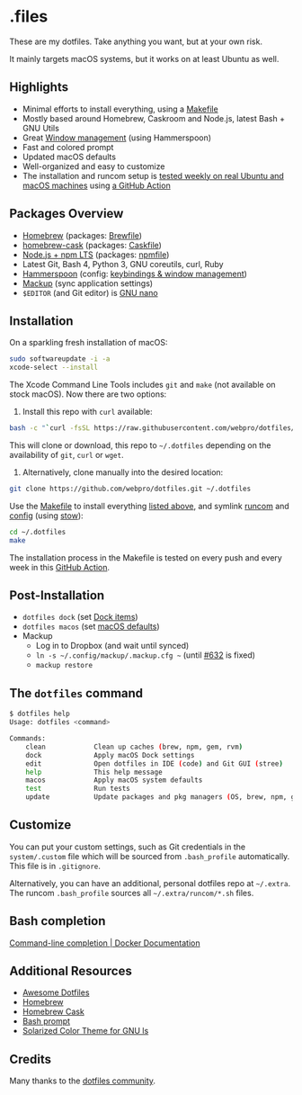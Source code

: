 # .files

These are my dotfiles. Take anything you want, but at your own risk.

It mainly targets macOS systems, but it works on at least Ubuntu as well.

## Highlights

-   Minimal efforts to install everything, using a [Makefile](./Makefile)
-   Mostly based around Homebrew, Caskroom and Node.js, latest Bash + GNU Utils
-   Great [Window management](./config/hammerspoon/README.md) (using Hammerspoon)
-   Fast and colored prompt
-   Updated macOS defaults
-   Well-organized and easy to customize
-   The installation and runcom setup is
    [tested weekly on real Ubuntu and macOS machines](https://github.com/webpro/dotfiles/actions) using
    [a GitHub Action](./.github/workflows/ci.yml)

## Packages Overview

-   [Homebrew](https://brew.sh) (packages: [Brewfile](./install/Brewfile))
-   [homebrew-cask](https://github.com/Homebrew/homebrew-cask) (packages: [Caskfile](./install/Caskfile))
-   [Node.js + npm LTS](https://nodejs.org/en/download/) (packages: [npmfile](./install/npmfile))
-   Latest Git, Bash 4, Python 3, GNU coreutils, curl, Ruby
-   [Hammerspoon](https://www.hammerspoon.org) (config: [keybindings & window management](./config/hammerspoon))
-   [Mackup](https://github.com/lra/mackup) (sync application settings)
-   `$EDITOR` (and Git editor) is [GNU nano](https://www.nano-editor.org)

## Installation

On a sparkling fresh installation of macOS:

```bash
sudo softwareupdate -i -a
xcode-select --install
```

The Xcode Command Line Tools includes `git` and `make` (not available on stock macOS). Now there are two options:

1. Install this repo with `curl` available:

```bash
bash -c "`curl -fsSL https://raw.githubusercontent.com/webpro/dotfiles/master/remote-install.sh`"
```

This will clone or download, this repo to `~/.dotfiles` depending on the availability of `git`, `curl` or `wget`.

1. Alternatively, clone manually into the desired location:

```bash
git clone https://github.com/webpro/dotfiles.git ~/.dotfiles
```

Use the [Makefile](./Makefile) to install everything [listed above](#package-overview), and symlink [runcom](./runcom)
and [config](./config) (using [stow](https://www.gnu.org/software/stow/)):

```bash
cd ~/.dotfiles
make
```

The installation process in the Makefile is tested on every push and every week in this
[GitHub Action](https://github.com/webpro/dotfiles/actions).

## Post-Installation

-   `dotfiles dock` (set [Dock items](./macos/dock.sh))
-   `dotfiles macos` (set [macOS defaults](./macos/defaults.sh))
-   Mackup
    -   Log in to Dropbox (and wait until synced)
    -   `ln -s ~/.config/mackup/.mackup.cfg ~` (until [#632](https://github.com/lra/mackup/pull/632) is fixed)
    -   `mackup restore`

## The `dotfiles` command

```bash
$ dotfiles help
Usage: dotfiles <command>

Commands:
    clean            Clean up caches (brew, npm, gem, rvm)
    dock             Apply macOS Dock settings
    edit             Open dotfiles in IDE (code) and Git GUI (stree)
    help             This help message
    macos            Apply macOS system defaults
    test             Run tests
    update           Update packages and pkg managers (OS, brew, npm, gem)
```

## Customize

You can put your custom settings, such as Git credentials in the `system/.custom` file which will be sourced from
`.bash_profile` automatically. This file is in `.gitignore`.

Alternatively, you can have an additional, personal dotfiles repo at `~/.extra`. The runcom `.bash_profile` sources all
`~/.extra/runcom/*.sh` files.

## Bash completion

[Command-line completion | Docker Documentation](https://docs.docker.com/compose/completion/)

## Additional Resources

-   [Awesome Dotfiles](https://github.com/webpro/awesome-dotfiles)
-   [Homebrew](https://brew.sh)
-   [Homebrew Cask](https://github.com/Homebrew/homebrew-cask)
-   [Bash prompt](https://wiki.archlinux.org/index.php/Color_Bash_Prompt)
-   [Solarized Color Theme for GNU ls](https://github.com/seebi/dircolors-solarized)

## Credits

Many thanks to the [dotfiles community](https://dotfiles.github.io).

